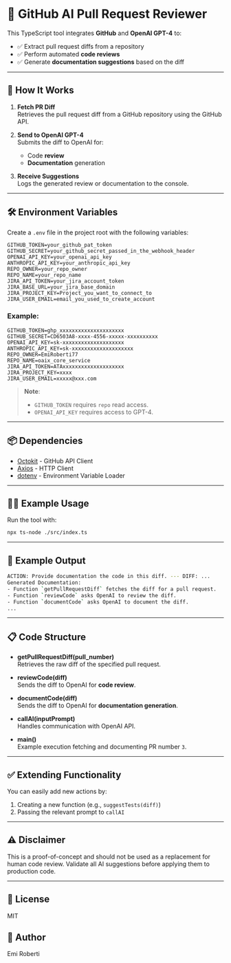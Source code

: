 # 🧠 GitHub AI Pull Request Reviewer

This TypeScript tool integrates **GitHub** and **OpenAI GPT-4** to:

- ✅ Extract pull request diffs from a repository
- ✅ Perform automated **code reviews**
- ✅ Generate **documentation suggestions** based on the diff

---

## 🚀 How It Works

1. **Fetch PR Diff**  
   Retrieves the pull request diff from a GitHub repository using the GitHub API.

2. **Send to OpenAI GPT-4**  
   Submits the diff to OpenAI for:

   - Code **review**
   - **Documentation** generation

3. **Receive Suggestions**  
   Logs the generated review or documentation to the console.

---

## 🛠️ Environment Variables

Create a `.env` file in the project root with the following variables:

```env
GITHUB_TOKEN=your_github_pat_token
GITHUB_SECRET=your_github_secret_passed_in_the_webhook_header
OPENAI_API_KEY=your_openai_api_key
ANTHROPIC_API_KEY=your_anthropic_api_key
REPO_OWNER=your_repo_owner
REPO_NAME=your_repo_name
JIRA_API_TOKEN=your_jira_account_token
JIRA_BASE_URL=your_jira_base_domain
JIRA_PROJECT_KEY=Project_you_want_to_connect_to
JIRA_USER_EMAIL=email_you_used_to_create_account
```

### Example:

```env
GITHUB_TOKEN=ghp_xxxxxxxxxxxxxxxxxxxxx
GITHUB_SECRET=CD6503A8-xxxx-4556-xxxxx-xxxxxxxxxx
OPENAI_API_KEY=sk-xxxxxxxxxxxxxxxxxxxx
ANTHROPIC_API_KEY=sk-xxxxxxxxxxxxxxxxxxxx
REPO_OWNER=EmiRoberti77
REPO_NAME=oaix_core_service
JIRA_API_TOKEN=ATAxxxxxxxxxxxxxxxxxxxx
JIRA_PROJECT_KEY=xxxx
JIRA_USER_EMAIL=xxxxx@xxx.com
```

> **Note**:
>
> - `GITHUB_TOKEN` requires `repo` read access.
> - `OPENAI_API_KEY` requires access to GPT-4.

---

## 📦 Dependencies

- [Octokit](https://github.com/octokit/rest.js) - GitHub API Client
- [Axios](https://github.com/axios/axios) - HTTP Client
- [dotenv](https://github.com/motdotla/dotenv) - Environment Variable Loader

---

## 🧑‍💻 Example Usage

Run the tool with:

```bash
npx ts-node ./src/index.ts
```

---

## 📝 Example Output

```bash
ACTION: Provide documentation the code in this diff. --- DIFF: ...
Generated Documentation:
- Function `getPullRequestDiff` fetches the diff for a pull request.
- Function `reviewCode` asks OpenAI to review the diff.
- Function `documentCode` asks OpenAI to document the diff.
...
```

---

## 📋 Code Structure

- **getPullRequestDiff(pull_number)**  
  Retrieves the raw diff of the specified pull request.

- **reviewCode(diff)**  
  Sends the diff to OpenAI for **code review**.

- **documentCode(diff)**  
  Sends the diff to OpenAI for **documentation generation**.

- **callAI(inputPrompt)**  
  Handles communication with OpenAI API.

- **main()**  
  Example execution fetching and documenting PR number `3`.

---

## ✅ Extending Functionality

You can easily add new actions by:

1. Creating a new function (e.g., `suggestTests(diff)`)
2. Passing the relevant prompt to `callAI`

---

## ⚠️ Disclaimer

This is a proof-of-concept and should not be used as a replacement for human code review. Validate all AI suggestions before applying them to production code.

---

## 📄 License

MIT

## 📄 Author

Emi Roberti

